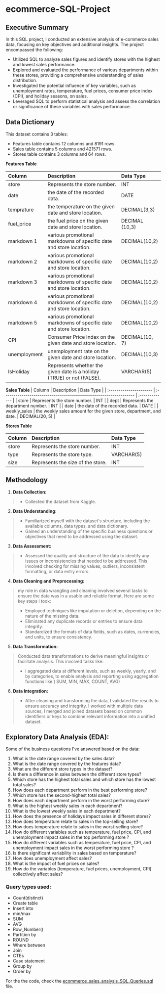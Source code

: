 # ecommerce-SQL-Project

## Executive Summary
In this SQL project, I conducted an extensive analysis of e-commerce sales data, focusing on key objectives and additional insights. The project encompassed the following:

- Utilized SQL to analyze sales figures and identify stores with the highest and lowest sales performance.
- Explored and evaluated the performance of various departments within these stores, providing a comprehensive understanding of sales distribution.
- Investigated the potential influence of key variables, such as unemployment rates, temperature, fuel prices, consumer price index (CPI), and holiday seasons, on sales.
- Leveraged SQL to perform statistical analysis and assess the correlation or significance of these variables with sales performance.


## Data Dictionary

This dataset contains 3 tables:
- Features table contains 12 columns and 8191 rows.
- Sales table contains 5 columns and 421571 rows.
- Stores table contains 3 columns and 64 rows.


**Features Table** 

| Column                  | Description                                                             | Data Type      |
| :---------------------- | :---------------------------------------------------------------------- | :------------- |
| store                   | Represents the store number.                                            | INT            |
| date                    | the date of the recorded data.                                          | DATE           |
| temprature              | the temperature on the given date and store location.                   | DECIMAL(3,3)   |
| fuel_price              | the fuel price on the given date and store location.                    | DECIMAL (10,3) |
| markdown 1              | various promotional markdowns of specific date and store location.      | DECIMAL(10,2)  |
| markdown 2              | various promotional markdowns of specific date and store location.      | DECIMAL(10,2)  |
| markdown 3              | various promotional markdowns of specific date and store location.      | DECIMAL(10,2)  |
| markdown 4              | various promotional markdowns of specific date and store location.      | DECIMAL(10,2)  |
| markdown 5              | various promotional markdowns of specific date and store location.      | DECIMAL(10,2)  |
| CPI                     | Consumer Price Index on the given date and store location.              | DECIMAL(10, 7) |
| unemployment            | unemployment rate on the given date and store location.                 | DECIMAL(10,3)  |
| IsHoliday               | Represents whether the given date is a holiday (TRUE) or not (FALSE).   | VARCHAR(5)     |



**Sales Table**
| Column                  | Description                                                         | Data Type      |
| :---------------------- | :------------------------------------------------------------------ | :------------- |
| store                   | Represents the store number.                                        | INT            |
| dept                    | Represents the department number.                                   | INT            |
| date                    | the date of the recorded data.                                      | DATE           |
| weekly_sales            | the weekly sales amount for the given store, department, and date.  | DECIMAL(20, 5) |


**Stores Table**

| Column                  | Description                             | Data Type      |
| :---------------------- | :-------------------------------------- | :------------- |
| store                   | Represents the store number.            | INT            |
| type                    | Represents the store type.              | VARCHAR(5)     |
| size                    | Represents the size of the store.       | INT            |


## Methodology 

1. **Data Collection:**
 > - Collected the dataset from Kaggle.

2. **Data Understanding:**

 > - Familiarized myself with the dataset's structure, including the available columns, data types, and data dictionary.
 > - Gained an understanding of the specific business questions or objectives that need to be addressed using the dataset.

3. **Data Assessment:** 
 > - Assessed the quality and structure of the data to identify any issues or inconsistencies that needed to be addressed. This involved checking for missing            values, outliers, inconsistent formatting, or data entry errors.

4. **Data Cleaning and Preprocessing:**
 >   my role in data wrangling and cleaning involved several tasks to ensure the data was in a usable and reliable format. Here are some key steps I took:
 > - Employed techniques like imputation or deletion, depending on the nature of the missing data.
 > - Eliminated any duplicate records or entries to ensure data integrity.
 > - Standardized the formats of data fields, such as dates, currencies, and units, to ensure consistency.
     
5. **Data Transformation:**
 > Conducted data transformations to derive meaningful insights or facilitate analysis. This involved tasks like:
> - I aggregated data at different levels, such as weekly, yearly, and by categories, to enable analysis and reporting using aggregation functions like ( SUM, MIN, MAX, COUNT, AVG)

6. **Data Integration:** 
 > - After cleaning and transforming the data, I validated the results to ensure accuracy and integrity. I worked with multiple data sources, I merged and joined        datasets based on common identifiers or keys to combine relevant information into a unified dataset.

## Exploratory Data Analysis (EDA): 
Some of the business questions I've answered based on the data:

 1. What is the date range covered by the sales data?
 2. What is the date range covered by the features data?
 3. What are the different store types in the dataset?
 4. Is there a difference in sales between the different store types?
 5. Which store has the highest total sales and which store has the lowest total sales?
 6. How does each department perform in the best performing store?
 7. Which store has the second-highest total sales?
 8. How does each department perform in the worst performing store?
 9. What is the highest weekly sales in each department?
 10. What is the lowest weekly sales in each department?
 11. How does the presence of holidays impact sales in different stores?
 12. How does temperature relate to sales in the top-selling store?
 13. How does temperature relate to sales in the worst-selling store?
 14. How do different variables such as temperature, fuel price, CPI, and unemployment impact sales in the top performing store ?
 15. How do different variables such as temperature, fuel price, CPI, and unemployment impact sales in the worst performing store ?
 16. Is there significant variability in sales based on temperature?
 17. How does unemployment affect sales?
 18. What is the impact of fuel prices on sales?
 19. How do the variables (temperature, fuel prices, unemployment, CPI) collectively affect sales?

 ### Query types used:
- Count(distinct)
- Create table
- Insert into
- min/max
- SUM
- AVG
- Row_Number()
- Partition by
- ROUND
- Where between
- Join
- CTEs
- Case statement
- Group by
- Order by

For the the code, check the [ecommerce_sales_analysis_SQL_Queries.sql](https://github.com/MohamedMohsen01/E-commerce_Sales_Data_Analysis_SQL_Project/blob/main/ecommerce_sales_analysis_SQL.sql) file.
